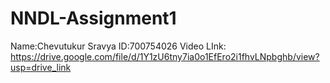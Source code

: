 # NNDL-Assignment1
Name:Chevutukur Sravya
ID:700754026
Video LInk:
https://drive.google.com/file/d/1Y1zU6tny7ia0o1EfEro2i1fhvLNpbghb/view?usp=drive_link

